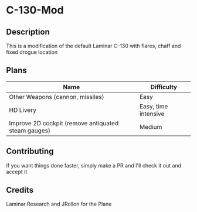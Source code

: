 # C-130-Mod
## Description
This is a modification of the default Laminar C-130 with flares, chaff and fixed drogue location
## Plans
| Name | Difficulty |
|--|--|
|Other Weapons (cannon, missiles)|Easy|
|HD Livery|Easy, time intensive|
|Improve 2D cockpit (remove antiquated steam gauges)|Medium|

## Contributing
If you want things done faster, simply make a PR and I'll check it out and accept it

## Credits
Laminar Research and JRollon for the Plane



